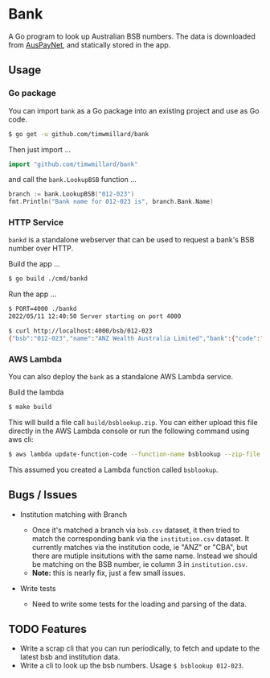 # Bank

A Go program to look up Australian BSB numbers.  The data is downloaded from [AusPayNet](https://bsb.auspaynet.com.au/), and statically stored in the app.

## Usage

### Go package
You can import `bank` as a Go package into an existing project and use as Go code.

```sh
$ go get -u github.com/timwmillard/bank
```

Then just import ...
```go
import "github.com/timwmillard/bank"
```
and call the `bank.LookupBSB` function ...

```go
branch := bank.LookupBSB("012-023")
fmt.Println("Bank name for 012-023 is", branch.Bank.Name)
```

### HTTP Service

`bankd` is a standalone webserver that can be used to request a bank's BSB number over HTTP.

Build the app ...
```sh
$ go build ./cmd/bankd
```

Run the app ...
```sh
$ PORT=4000 ./bankd
2022/05/11 12:40:50 Server starting on port 4000
```

```sh
$ curl http://localhost:4000/bsb/012-023
{"bsb":"012-023","name":"ANZ Wealth Australia Limited","bank":{"code":"ANZ","name":"T\u0026C Town \u0026 Country Bank (a division of Australia \u0026 New Zealand Banking Group Limited)","bsb_numbers":"15"},"address":"347 Kent Street","suburb":"Sydney","state":"NSW","postcode":"2000"}
```

### AWS Lambda

You can also deploy the `bank` as a standalone AWS Lambda service.

Build the lambda
```sh
$ make build
```
This will build a file call `build/bsblookup.zip`.  You can either upload this file directly in the AWS Lambda console or run the following command using aws cli:
```sh
$ aws lambda update-function-code --function-name bsblookup --zip-file fileb://$PWD/build/bsblookup.zip
```
This assumed you created a Lambda function called `bsblookup`.

## Bugs / Issues

- Institution matching with Branch
  - Once it's matched a branch via `bsb.csv` dataset, it then tried to match the corresponding bank via the `institution.csv` dataset.  It currently matches via the institution code, ie "ANZ" or "CBA", but there are mutiple insitutions with the same name.  Instead we should be matching on the BSB number, ie column 3 in `institution.csv`.
  - **Note:** this is nearly fix, just a few small issues.

- Write tests
   - Need to write some tests for the loading and parsing of the data.

## TODO Features

- Write a scrap cli that you can run periodically, to fetch and update to the latest bsb and institution data.
- Write a cli to look up the bsb numbers.  Usage `$ bsblookup 012-023`.
